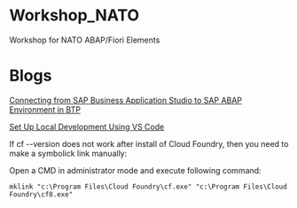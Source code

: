 # Workshop_NATO
Workshop for NATO ABAP/Fiori Elements

# Blogs
[Connecting from SAP Business Application Studio to SAP ABAP Environment in BTP](https://blogs.sap.com/2021/07/23/connecting-from-sap-business-application-studio-to-sap-abap-environment-in-btp/)

[Set Up Local Development Using VS Code](https://developers.sap.com/tutorials/btp-app-set-up-local-development.html)

If cf --version does not work after install of Cloud Foundry, then you need to make a symbolick link manually:

Open a CMD in administrator mode and execute following command:
```
mklink "c:\Program Files\Cloud Foundry\cf.exe" "c:\Program Files\Cloud Foundry\cf8.exe"
